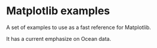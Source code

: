 # Matplotlib examples

A set of examples to use as a fast reference for Matplotlib. 

It has a current emphasize on Ocean data.

